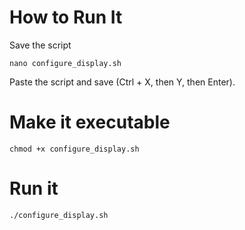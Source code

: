 # How to Run It

Save the script

```nano configure_display.sh```

Paste the script and save (Ctrl + X, then Y, then Enter).

# Make it executable


```chmod +x configure_display.sh```

# Run it

```./configure_display.sh```

